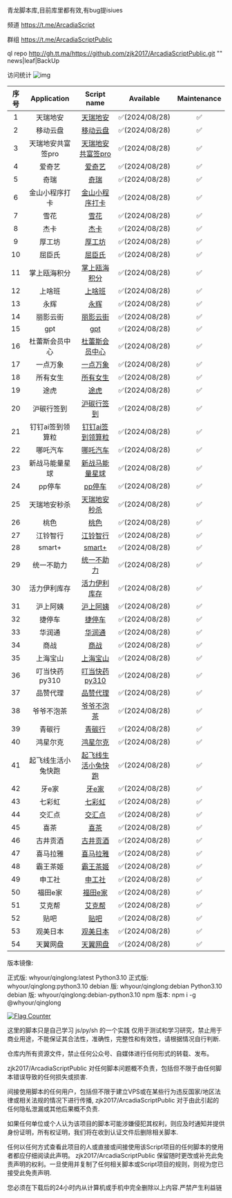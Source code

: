 青龙脚本库,目前库里都有效,有bug提isiues

频道
https://t.me/ArcadiaScript

群组
https://t.me/ArcadiaScriptPublic

ql repo http://gh.tt.ma/https://github.com/zjk2017/ArcadiaScriptPublic.git "" news|leaf|BackUp



访问统计
![img](https://profile-counter.glitch.me/zjk2017/count.svg)

|   序号   |   Application   |                                      Script name                                       |   Available   | Maintenance |
|:---------------:|:---------------:|:--------------------------------------------------------------------------------------:|:-------------:|:-----------:|
| 1 | 天瑞地安 | [天瑞地安](https://github.com/zjk2017/ArcadiaScriptPublic/blob/main/tianrda.py) | ✅(2024/08/28) | ✅️ |
| 2 | 移动云盘 | [移动云盘](https://github.com/zjk2017/ArcadiaScriptPublic/blob/main/yidongyunpan.py) | ✅(2024/08/28) | ✅️ |
| 3 | 天瑞地安共富签pro | [天瑞地安共富签pro](https://github.com/zjk2017/ArcadiaScriptPublic/blob/main/天瑞地安共富签pro.py) | ✅(2024/08/28) | ✅️ |
| 4 | 爱奇艺 | [爱奇艺](https://github.com/zjk2017/ArcadiaScriptPublic/blob/main/aiqiyi.py) | ✅(2024/08/28) | ✅️ |
| 5 | 奇瑞 | [奇瑞](https://github.com/zjk2017/ArcadiaScriptPublic/blob/main/chery.js) | ✅(2024/08/28) | ✅️ |
| 6 | 金山小程序打卡 | [金山小程序打卡](https://github.com/zjk2017/ArcadiaScriptPublic/blob/main/金山小程序打卡.js) | ✅(2024/08/28) | ✅️ |
| 7 | 雪花 | [雪花](https://github.com/zjk2017/ArcadiaScriptPublic/blob/main/xuehua.js) | ✅(2024/08/28) | ✅️ |
| 8 | 杰卡 | [杰卡](https://github.com/zjk2017/ArcadiaScriptPublic/blob/main/jieka.js) | ✅(2024/08/28) | ✅️ |
| 9 | 厚工坊 | [厚工坊](https://github.com/zjk2017/ArcadiaScriptPublic/blob/main/厚工坊.js) | ✅(2024/08/28) | ✅️ |
| 10 | 屈臣氏 | [屈臣氏](https://github.com/zjk2017/ArcadiaScriptPublic/blob/main/qcs.js) | ✅(2024/08/28) | ✅️ |
| 11 | 掌上瓯海积分 | [掌上瓯海积分](https://github.com/zjk2017/ArcadiaScriptPublic/blob/main/掌上瓯海积分.js) | ✅(2024/08/28) | ✅️ |
| 12 | 上啥班 | [上啥班](https://github.com/zjk2017/ArcadiaScriptPublic/blob/main/上啥班.js) | ✅(2024/08/28) | ✅️ |
| 13 | 永辉 | [永辉](https://github.com/zjk2017/ArcadiaScriptPublic/blob/main/永辉.py) | ✅(2024/08/28) | ✅️ |
| 14 | 丽影云街 | [丽影云街](https://github.com/zjk2017/ArcadiaScriptPublic/blob/main/丽影云街.js) | ✅(2024/08/28) | ✅️ |
| 15 | gpt | [gpt](https://github.com/zjk2017/ArcadiaScriptPublic/blob/main/gpt.py) | ✅(2024/08/28) | ✅️ |
| 16 | 杜蕾斯会员中心 | [杜蕾斯会员中心](https://github.com/zjk2017/ArcadiaScriptPublic/blob/main/杜蕾斯会员中心.js) | ✅(2024/08/28) | ✅️ |
| 17 | 一点万象 | [一点万象](https://github.com/zjk2017/ArcadiaScriptPublic/blob/main/一点万象.py) | ✅(2024/08/28) | ✅️ |
| 18 | 所有女生 | [所有女生](https://github.com/zjk2017/ArcadiaScriptPublic/blob/main/sync.py) | ✅(2024/08/28) | ✅️ |
| 19 | 途虎 | [途虎](https://github.com/zjk2017/ArcadiaScriptPublic/blob/main/tuhu.js) | ✅(2024/08/28) | ✅️ |
| 20 | 沪碳行签到 | [沪碳行签到](https://github.com/zjk2017/ArcadiaScriptPublic/blob/main/沪碳行签到.js) | ✅(2024/08/28) | ✅️ |
| 21 | 钉钉ai签到领算粒 | [钉钉ai签到领算粒](https://github.com/zjk2017/ArcadiaScriptPublic/blob/main/钉钉ai签到领算粒.js) | ✅(2024/08/28) | ✅️ |
| 22 | 哪吒汽车 | [哪吒汽车](https://github.com/zjk2017/ArcadiaScriptPublic/blob/main/哪吒汽车.js) | ✅(2024/08/28) | ✅️ |
| 23 | 新战马能量星球 | [新战马能量星球](https://github.com/zjk2017/ArcadiaScriptPublic/blob/main/新战马能量星球.js) | ✅(2024/08/28) | ✅️ |
| 24 | pp停车 | [pp停车](https://github.com/zjk2017/ArcadiaScriptPublic/blob/main/pp_parking.js) | ✅(2024/08/28) | ✅️ |
| 25 | 天瑞地安秒杀 | [天瑞地安秒杀](https://github.com/zjk2017/ArcadiaScriptPublic/blob/main/天瑞地安秒杀.py) | ✅(2024/08/28) | ✅️ |
| 26 | 桃色 | [桃色](https://github.com/zjk2017/ArcadiaScriptPublic/blob/main/桃色.js) | ✅(2024/08/28) | ✅️ |
| 27 | 江铃智行 | [江铃智行](https://github.com/zjk2017/ArcadiaScriptPublic/blob/main/jlzx.js) | ✅(2024/08/28) | ✅️ |
| 28 | smart+ | [smart+](https://github.com/zjk2017/ArcadiaScriptPublic/blob/main/smart_car_plus.js) | ✅(2024/08/28) | ✅️ |
| 29 | 统一不助力 | [统一不助力](https://github.com/zjk2017/ArcadiaScriptPublic/blob/main/统一不助力.js) | ✅(2024/08/28) | ✅️ |
| 30 | 活力伊利库存 | [活力伊利库存](https://github.com/zjk2017/ArcadiaScriptPublic/blob/main/活力伊利库存.py) | ✅(2024/08/28) | ✅️ |
| 31 | 沪上阿姨 | [沪上阿姨](https://github.com/zjk2017/ArcadiaScriptPublic/blob/main/M_hsay.js) | ✅(2024/08/28) | ✅️ |
| 32 | 捷停车 | [捷停车](https://github.com/zjk2017/ArcadiaScriptPublic/blob/main/捷停车.js) | ✅(2024/08/28) | ✅️ |
| 33 | 华润通 | [华润通](https://github.com/zjk2017/ArcadiaScriptPublic/blob/main/hrt.js) | ✅(2024/08/28) | ✅️ |
| 34 | 商战 | [商战](https://github.com/zjk2017/ArcadiaScriptPublic/blob/main/商战.js) | ✅(2024/08/28) | ✅️ |
| 35 | 上海宝山 | [上海宝山](https://github.com/zjk2017/ArcadiaScriptPublic/blob/main/上海宝山.py) | ✅(2024/08/28) | ✅️ |
| 36 | 叮当快药py310 | [叮当快药py310](https://github.com/zjk2017/ArcadiaScriptPublic/blob/main/叮当快药py310.py) | ✅(2024/08/28) | ✅️ |
| 37 | 品赞代理 | [品赞代理](https://github.com/zjk2017/ArcadiaScriptPublic/blob/main/品赞代理.js) | ✅(2024/08/28) | ✅️ |
| 38 | 爷爷不泡茶 | [爷爷不泡茶](https://github.com/zjk2017/ArcadiaScriptPublic/blob/main/yybpc.js) | ✅(2024/08/28) | ✅️ |
| 39 | 青碳行 | [青碳行](https://github.com/zjk2017/ArcadiaScriptPublic/blob/main/qtx.js) | ✅(2024/08/28) | ✅️ |
| 40 | 鸿星尔克 | [鸿星尔克](https://github.com/zjk2017/ArcadiaScriptPublic/blob/main/鸿星尔克.js) | ✅(2024/08/28) | ✅️ |
| 41 | 起飞线生活小兔快跑 | [起飞线生活小兔快跑](https://github.com/zjk2017/ArcadiaScriptPublic/blob/main/qfxshV2.js) | ✅(2024/08/28) | ✅️ |
| 42 | 牙e家 | [牙e家](https://github.com/zjk2017/ArcadiaScriptPublic/blob/main/牙e家.js) | ✅(2024/08/28) | ✅️ |
| 43 | 七彩虹 | [七彩虹](https://github.com/zjk2017/ArcadiaScriptPublic/blob/main/Colorful.js) | ✅(2024/08/28) | ✅️ |
| 44 | 交汇点 | [交汇点](https://github.com/zjk2017/ArcadiaScriptPublic/blob/main/交汇点.py) | ✅(2024/08/28) | ✅️ |
| 45 | 喜茶 | [喜茶](https://github.com/zjk2017/ArcadiaScriptPublic/blob/main/喜茶.js) | ✅(2024/08/28) | ✅️ |
| 46 | 古井贡酒 | [古井贡酒](https://github.com/zjk2017/ArcadiaScriptPublic/blob/main/古井贡酒.js) | ✅(2024/08/28) | ✅️ |
| 47 | 喜马拉雅 | [喜马拉雅](https://github.com/zjk2017/ArcadiaScriptPublic/blob/main/xmly.py) | ✅(2024/08/28) | ✅️ |
| 48 | 霸王茶姬 | [霸王茶姬](https://github.com/zjk2017/ArcadiaScriptPublic/blob/main/bwcj.py) | ✅(2024/08/28) | ✅️ |
| 49 | 申工社 | [申工社](https://github.com/zjk2017/ArcadiaScriptPublic/blob/main/sgs.js) | ✅(2024/08/28) | ✅️ |
| 50 | 福田e家 | [福田e家](https://github.com/zjk2017/ArcadiaScriptPublic/blob/main/FTEJ/FTEJ.js) | ✅(2024/08/28) | ✅️ |
| 51 | 艾克帮 | [艾克帮](https://github.com/zjk2017/ArcadiaScriptPublic/blob/main/aikebang/艾克帮.js) | ✅(2024/08/28) | ✅️ |
| 52 | 贴吧 | [贴吧](https://github.com/zjk2017/ArcadiaScriptPublic/blob/main/tianyi/tieba.py) | ✅(2024/08/28) | ✅️ |
| 53 | 观美日本 | [观美日本](https://github.com/zjk2017/ArcadiaScriptPublic/blob/main/tianyi/观美日本.py) | ✅(2024/08/28) | ✅️ |
| 54 | 天翼网盘 | [天翼网盘](https://github.com/zjk2017/ArcadiaScriptPublic/blob/main/tianyi/tianyiwanpan.py) | ✅(2024/08/28) | ✅️ |

版本镜像:

正式版: whyour/qinglong:latest
Python3.10 正式版: whyour/qinglong:python3.10
debian 版: whyour/qinglong:debian
Python3.10 debian 版: whyour/qinglong:debian-python3.10
npm 版本: npm i -g @whyour/qinglong


<a href="https://info.flagcounter.com/ZNjl"><img src="https://s11.flagcounter.com/map/ZNjl/size_m/txt_000000/border_CCCCCC/pageviews_1/viewers_3/flags_0/" alt="Flag Counter" border="0"></a>

这里的脚本只是自己学习 js/py/sh 的一个实践 仅用于测试和学习研究，禁止用于商业用途，不能保证其合法性，准确性，完整性和有效性，请根据情况自行判断.

仓库内所有资源文件，禁止任何公众号、自媒体进行任何形式的转载、发布。

zjk2017/ArcadiaScriptPublic 对任何脚本问题概不负责，包括但不限于由任何脚本错误导致的任何损失或损害.

间接使用脚本的任何用户，包括但不限于建立VPS或在某些行为违反国家/地区法律或相关法规的情况下进行传播, zjk2017/ArcadiaScriptPublic 对于由此引起的任何隐私泄漏或其他后果概不负责.

如果任何单位或个人认为该项目的脚本可能涉嫌侵犯其权利，则应及时通知并提供身份证明，所有权证明，我们将在收到认证文件后删除相关脚本.

任何以任何方式查看此项目的人或直接或间接使用该Script项目的任何脚本的使用者都应仔细阅读此声明。 zjk2017/ArcadiaScriptPublic 保留随时更改或补充此免责声明的权利。一旦使用并复制了任何相关脚本或Script项目的规则，则视为您已接受此免责声明.

您必须在下载后的24小时内从计算机或手机中完全删除以上内容.严禁产生利益链
